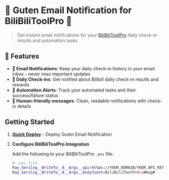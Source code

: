 # 🧩 Guten Email Notification for BiliBiliToolPro 🧩

> Get instant email notifications for your [BiliBiliToolPro](https://github.com/RayWangQvQ/BiliBiliToolPro) daily check-in results and automation tasks

## 🌟 Features

- **📧 Email Notifications**: Keep your daily check-in history in your email inbox - never miss important updates
- **🎯 Daily Check-ins**: Get notified about Bilibili daily check-in results and rewards
- **🤖 Automation Alerts**: Track your automated tasks and their success/failure status
- **👥 Human-friendly messages**: Clean, readable notifications with check-in details

## Getting Started

1. **[Quick Deploy](../../docs/Deployment.md)** - Deploy Guten Email Notification

2. **Configure BiliBiliToolPro Integration**

   Add the following to your BiliBiliToolPro `.env` file:

   ```bash
   # .env file
   Ray_Serilog__WriteTo__8__Args__api=https://YOUR_DOMAIN/YOUR_API_KEY
   Ray_Serilog__WriteTo__8__Args__bodyJsont=BiliBiliToolPro\n#msg#
   ```
